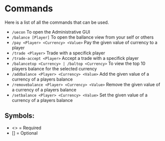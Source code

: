 # Commands
Here is a list of all the commands that can be used.
<br>

* `/uecon`
  To open the Administrative GUI
* `/balance [Player]`
  To open the ballance view from your self or others
* `/pay <Player> <Currency> <Value>`
  Pay the given value of currency to a player
* `/trade <Player>`
  Trade with a specifick player
* `/trade-accept <Player>`
  Accept a trade with a specifick player
* `/balancetop <Currency> | /baltop <Currency>`
  To view the top 10 players balance for the selected currency
* `/addbalance <Player> <Currency> <Value>`
  Add the given value of a currency of a players balance
* `/removebalance <Player> <Currency> <Value>`
  Remove the given value of a currency of a players balance
* `/setbalance <Player> <Currency> <Value>`
  Set the given value of a currency of a players balance
  <br>

## Symbols:
 - <> = Required
 - [] = Optional
